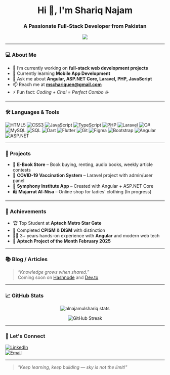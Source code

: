 <h1 align="center">Hi 👋, I'm Shariq Najam</h1>
<h3 align="center">A Passionate Full-Stack Developer from Pakistan</h3>

<p align="center">
  <img src="https://readme-typing-svg.herokuapp.com/?lines=Developer+|+Problem+Solver+|+Learner;Always+Exploring+New+Techs...&center=true&width=440&height=45">
</p>

---

### 💻 About Me

- 🔭 I’m currently working on **full-stack web development projects**
- 🌱 Currently learning **Mobile App Development**
- 💬 Ask me about **Angular, ASP.NET Core, Laravel, PHP, JavaScript**
- 📫 Reach me at **mschariquen@gmail.com**
- ⚡ Fun fact: *Coding + Chai = Perfect Combo ☕*

---

### 🛠️ Languages & Tools

![HTML5](https://img.shields.io/badge/html5-%23E34F26.svg?&style=flat-square&logo=html5&logoColor=white)
![CSS3](https://img.shields.io/badge/css3-%231572B6.svg?&style=flat-square&logo=css3&logoColor=white)
![JavaScript](https://img.shields.io/badge/javascript-%23323330.svg?&style=flat-square&logo=javascript&logoColor=%23F7DF1E)
![TypeScript](https://img.shields.io/badge/typescript-%23007ACC.svg?&style=flat-square&logo=typescript&logoColor=white)
![PHP](https://img.shields.io/badge/php-%23777BB4.svg?&style=flat-square&logo=php&logoColor=white)
![Laravel](https://img.shields.io/badge/laravel-%23FF2D20.svg?&style=flat-square&logo=laravel&logoColor=white)
![C#](https://img.shields.io/badge/c%23-%23239120.svg?&style=flat-square&logo=c-sharp&logoColor=white)
![MySQL](https://img.shields.io/badge/mysql-%2300f.svg?&style=flat-square&logo=mysql&logoColor=white)
![SQL](https://img.shields.io/badge/SQL-%23007ACC.svg?&style=flat-square&logo=postgresql&logoColor=white)
![Dart](https://img.shields.io/badge/Dart-%230175C2.svg?&style=flat-square&logo=dart&logoColor=white)
![Flutter](https://img.shields.io/badge/Flutter-%2302569B.svg?&style=flat-square&logo=flutter&logoColor=white)
![Git](https://img.shields.io/badge/git-%23F05033.svg?&style=flat-square&logo=git&logoColor=white)
![Figma](https://img.shields.io/badge/figma-%23F24E1E.svg?&style=flat-square&logo=figma&logoColor=white)
![Bootstrap](https://img.shields.io/badge/bootstrap-%23563D7C.svg?&style=flat-square&logo=bootstrap&logoColor=white)
![Angular](https://img.shields.io/badge/angular-%23DD0031.svg?&style=flat-square&logo=angular&logoColor=white)
![ASP.NET](https://img.shields.io/badge/ASP.NET-blue?style=flat-square&logo=.net&logoColor=white)

---

### 📁 Projects

- 🎯 **E-Book Store** – Book buying, renting, audio books, weekly article contests  
- 💉 **COVID-19 Vaccination System** – Laravel project with admin/user panel  
- 🏫 **Symphony Institute App** – Created with Angular + ASP.NET Core  
- 🛍️ **Mujarrat Al-Nisa** – Online shop for ladies’ clothing (In progress)

---

### 🏅 Achievements

- 🏆 Top Student at **Aptech Metro Star Gate**
- 🧠 Completed **CPISM** & **DISM** with distinction
- 👨‍💻 3+ years hands-on experience with **Angular** and modern web tech
- 🏅 **Aptech Project of the Month February 2025**

---

### 📚 Blog / Articles

> *“Knowledge grows when shared.”*  
Coming soon on [Hashnode](https://hashnode.com/) and [Dev.to](https://dev.to/)

---

### 📈 GitHub Stats

<p align="center">
  <img src="https://github-readme-stats.vercel.app/api?username=alnajamulshariq&show_icons=true&theme=tokyonight" alt="alnajamulshariq stats"/>
</p>

<p align="center">
  <img src="https://github-readme-streak-stats.herokuapp.com/?user=alnajamulshariq&theme=tokyonight&hide_border=true" alt="GitHub Streak"/>
</p>

---

### 🤝 Let's Connect

[![LinkedIn](https://img.shields.io/badge/LinkedIn-blue?style=flat-square&logo=linkedin&logoColor=white)](https://linkedin.com/in/alnajamulshariq)  
[![Email](https://img.shields.io/badge/Gmail-D14836?style=flat-square&logo=gmail&logoColor=white)](mailto:mschariquen@gmail.com)

---

> *"Keep learning, keep building — sky is not the limit!"*
